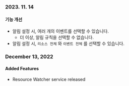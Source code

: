 ### 2023. 11. 14
#### 기능 개선
* 알림 설정 시, 여러 개의 이벤트를 선택할 수 있습니다.
    * 더 이상, 알림 규칙을 선택할 수 없습니다.
* 알림 설정 시, `리소스 전체` 와 `이벤트 전체` 를 선택할 수 있습니다.

### December 13, 2022
#### Added Features

* Resource Watcher service released
